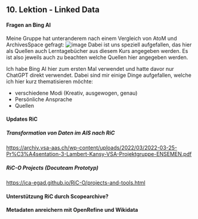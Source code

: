 ## 10. Lektion - Linked Data
#### Fragen an Bing AI
Meine Gruppe hat unteranderem nach einem Vergleich von AtoM und ArchivesSpace gefragt:
![image](https://github.com/blaettmartin/Lerntagebuch_BAIN/assets/90840517/eb299a8d-4a0e-4df0-9f21-abbf438fe782)
Dabei ist uns speziell aufgefallen, das hier als Quellen auch Lerntagebücher aus diesem Kurs angegeben werden. Es ist also jeweils auch zu beachten welche Quellen hier angegeben werden.

Ich habe Bing AI hier zum ersten Mal verwendet und hatte davor nur ChatGPT direkt verwendet. Dabei sind mir einige Dinge aufgefallen, welche ich hier kurz thematisieren möchte:
- verschiedene Modi (Kreativ, ausgewogen, genau)
- Persönliche Ansprache
- Quellen


#### Updates RiC
##### Transformation von Daten im AIS nach RiC
https://archiv.vsa-aas.ch/wp-content/uploads/2022/03/2022-03-25-Pr%C3%A4sentation-3-Lambert-Kansy-VSA-Projektgruppe-ENSEMEN.pdf 

##### RiC-O Projects (Docuteam Prototyp)
https://ica-egad.github.io/RiC-O/projects-and-tools.html

#### Unterstützung RiC durch Scopearchive?

#### Metadaten anreichern mit OpenRefine und Wikidata

